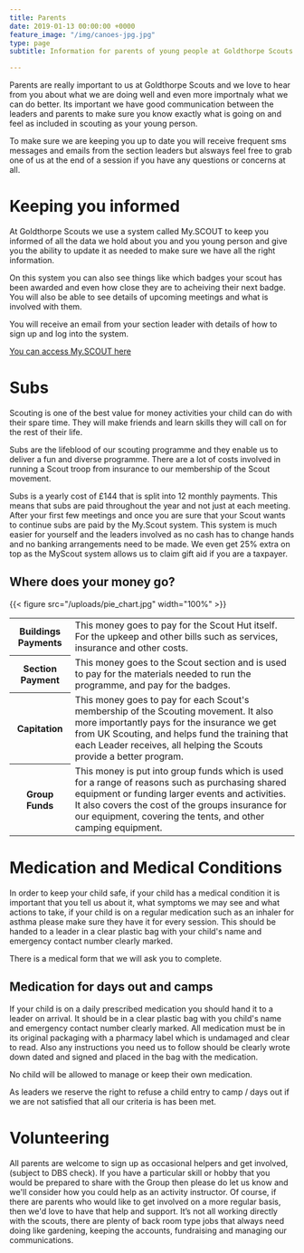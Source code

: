 ```yaml
---
title: Parents
date: 2019-01-13 00:00:00 +0000
feature_image: "/img/canoes-jpg.jpg"
type: page
subtitle: Information for parents of young people at Goldthorpe Scouts

---
```

Parents are really important to us at Goldthorpe Scouts and we love to hear from you about what we are doing well and even more importnaly what we can do better. Its important we have good communication between the leaders and parents to make sure you know exactly what is going on and feel as included in scouting as your young person.

To make sure we are keeping you up to date you will receive frequent sms messages and emails from the section leaders but alsways feel free to grab one of us at the end of a session if you have any questions or concerns at all.

# Keeping you informed

At Goldthorpe Scouts we use a system called My.SCOUT to keep you informed of all the data we hold about you and you young person and give you the ability to update it as needed to make sure we have all the right information.

On this system you can also see things like which badges your scout has been awarded and even how close they are to acheiving their next badge. You will also be able to see details of upcoming meetings and what is involved with them.

You will receive an email from your section leader with details of how to sign up and log into the system.

[You can access My.SCOUT here](https://www.onlinescoutmanager.co.uk/parents/)

# Subs

Scouting is one of the best value for money activities your child can do with their spare time. They will make friends and learn skills they will call on for the rest of their life.

Subs are the lifeblood of our scouting programme and they enable us to deliver a fun and diverse programme. There are a lot of costs involved in running a Scout troop from insurance to our membership of the Scout movement.

Subs is a yearly cost of £144 that is split into 12 monthly payments. This means that subs are paid throughout the year and not just at each meeting. After your first few meetings and once you are sure that your Scout wants to continue subs are paid by the My.Scout system. This system is much easier for yourself and the leaders involved as no cash has to change hands and no banking arrangements need to be made. We even get 25% extra on top as the MyScout system allows us to claim gift aid if you are a taxpayer.

## Where does your money go?

{{< figure src="/uploads/pie_chart.jpg" width="100%" >}}

<table>
<tr>
<th>Buildings Payments</th>
<td>This money goes to pay for the Scout Hut itself. For the upkeep and other bills such as services, insurance and other costs.
</td>
</tr>

<tr>
<th>Section Payment</th>
<td>This money goes to the Scout section and is used to pay for the materials needed to run the programme, and pay for the badges.</td>
</tr>

<tr>
<th>Capitation</th>
<td>This money goes to pay for each Scout's membership of the Scouting movement. It also more importantly pays for the insurance we get from UK Scouting, and helps fund the training that each Leader receives, all helping the Scouts provide a better program.</td>
</tr>

<tr>
<th>Group Funds</th>
<td>This money is put into group funds which is used for a range of reasons such as purchasing shared equipment or funding larger events and activities.  It also covers the cost of the groups insurance for our equipment, covering the tents, and other camping equipment.</td>
</tr>

</table>

# Medication and Medical Conditions

In order to keep your child safe, if your child  has a medical condition it is important that you tell us about it, what symptoms we may see and what actions to take, if your child is on a regular medication such as an inhaler for asthma please make sure they have it for every session. This should be handed to a leader in a clear plastic bag with your child's name and emergency contact number clearly marked.

There is a medical form that we will ask you to complete.

## Medication for days out and camps

If your child is on a daily prescribed medication you should hand it to a leader on arrival. It should be in a clear plastic bag with you child's name and emergency contact number clearly marked. All medication must be in its original packaging with a pharmacy label which is undamaged and clear to read. Also any instructions you need us to follow should be clearly wrote down dated and signed and placed in the bag with the medication.

No child will be allowed to manage or keep their own medication.

As leaders we reserve the right to refuse a child entry to camp / days  out if we are not satisfied  that all our criteria is has been met.

# Volunteering

All parents are welcome to sign up as occasional helpers and get involved, (subject to DBS check). If you have a particular skill or hobby that you would be prepared to share with the Group then please do let us know and we'll consider how you could help as an activity instructor.  Of course, if there are parents who would like to get involved on a more regular basis, then we'd love to have that help and support. It’s not all working directly with the scouts, there are plenty of back room type jobs that always need doing like gardening, keeping the accounts, fundraising and managing our communications.